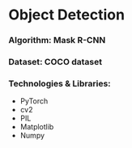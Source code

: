 # Object Detection
### Algorithm: Mask R-CNN
### Dataset: COCO dataset
### Technologies & Libraries:
- PyTorch
- cv2
- PIL
- Matplotlib
- Numpy

